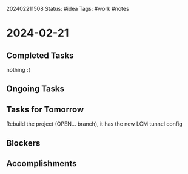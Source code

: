 202402211508
Status: #idea
Tags: #work #notes 

# 2024-02-21

## Completed Tasks
nothing :(

## Ongoing Tasks

## Tasks for Tomorrow
Rebuild the project (OPEN... branch), it has the new LCM tunnel config

## Blockers

## Accomplishments

